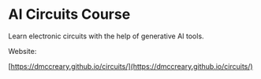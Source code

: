 # AI Circuits Course

Learn electronic circuits with the help of generative AI tools.

Website: 

[https://dmccreary.github.io/circuits/](https://dmccreary.github.io/circuits/)
